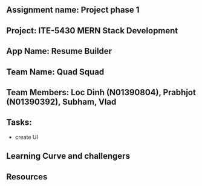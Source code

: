## Assignment name: Project phase 1
## Project: ITE-5430 MERN Stack Development
## App Name: Resume Builder
## Team Name: Quad Squad
## Team Members: Loc Dinh (N01390804), Prabhjot (N01390392), Subham, Vlad

## Tasks:
 - create UI


## Learning Curve and challengers
## Resources
